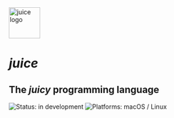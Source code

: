 <img src="https://juicelang.org/logo" alt="juice logo" height="70">

# *juice*

## The **_juicy_** programming language

![Status: in development](https://img.shields.io/badge/status-in%20development-blue.svg?style=flat) ![Platforms: macOS / Linux](https://img.shields.io/badge/platforms-macOS%20%7C%20Linux-F28D00.svg?style=flat)
